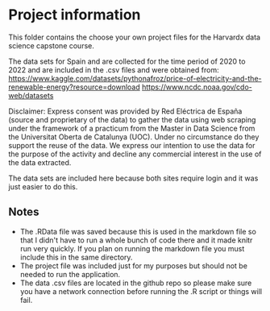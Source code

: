 # Project information
This folder contains the choose your own project files for the Harvardx data science capstone course.  

The data sets for Spain and are collected for the time period of 2020 to 2022 and are included in the .csv files and were obtained from:
https://www.kaggle.com/datasets/pythonafroz/price-of-electricity-and-the-renewable-energy?resource=download
https://www.ncdc.noaa.gov/cdo-web/datasets

Disclaimer: Express consent was provided by Red Eléctrica de España (source and proprietary of the data) to gather the data using web scraping under the framework of a practicum from the Master in Data Science from the Universitat Oberta de Catalunya (UOC). Under no circumstance do they support the reuse of the data. We express our intention to use the data for the purpose of the activity and decline any commercial interest in the use of the data extracted.

The data sets are included here because both sites require login and it was just easier to do this.

## Notes
- The .RData file was saved because this is used in the markdown file so that I didn't have to run a whole bunch of code there and it made knitr run very quickly.  If you plan on running the markdown file you must include this in the same directory.
- The project file was included just for my purposes but should not be needed to run the application.
- The data .csv files are located in the github repo so please make sure you have a network connection before running the .R script or things will fail.
